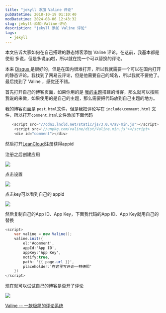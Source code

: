 ```yaml
---
title: "jekyll 添加 Valine 评论"
pubDatetime: 2018-10-19 01:10:40
modDatetime: 2024-08-06 12:43:32
slug: jekyll-添加-Valine-评论
description: "jekyll 添加 Valine 评论"
tags:
  - jekyll
---
```





本文告诉大家如何在自己搭建的静态博客添加 Valine 评论。在这前，我基本都是使用 多说，但是多说gg啦，所以就在找一个可以替换的评论。

<!--more-->


<!-- CreateTime:2018/10/19 9:10:40 -->


本来 [Disqus ](https://disqus.com/ )是很好的，但是在国内很难打开，所以我就需要一个可以在国内打开的静态评论。我找到了网易云评论，但是他需要自己的域名，所以我就不要他了。最后找到了 Valine ，感觉还不错。

首先打开自己的博客页面，如果你用的是 [我的主题](https://lindexi.oschina.io/lindexi/post/%E5%A6%82%E4%BD%95%E4%BD%BF%E7%94%A8%E6%9C%AC%E6%A8%A1%E6%9D%BF%E6%90%AD%E5%BB%BA%E5%8D%9A%E5%AE%A2.html )搭建的博客，那么就可以按照我说的来做，如果使用的是自己的主题，那么需要把代码放到自己主题的地方。

我的博客页面是 `post.html`文件，但是我把评论写在 `include\comment.html` 文件，所以打开`comment.html`文件添加下面代码

```csharp
   <script src="//cdn1.lncld.net/static/js/3.0.4/av-min.js"></script>
    <script src='//unpkg.com/valine/dist/Valine.min.js'></script>
    <div id="comment"></div>
```

然后打开[LeanCloud](https://leancloud.cn/ )注册获得appid

注册之后创建应用

![](images/img-34fdad35-5dfe-a75b-2b4b-8c5e313038e2%2F20171123164512201-modify-f5f271e0f4dea2da0af6e13e91c5ee32.jpg)

点击设置

![](images/img-34fdad35-5dfe-a75b-2b4b-8c5e313038e2%2F20171123164512201-modify-3757da3e082a983ddd38090d8352092c.jpg)

点击key可以看到自己的 appid

![](images/img-34fdad35-5dfe-a75b-2b4b-8c5e313038e2%2F20171123164512201-modify-7e9daaeeb2f8bf39e608c0220c546162.jpg)

然后复制自己的App ID、App Key，下面我代码的App ID、App Key就用自己的替换

```csharp
<script>
    var valine = new Valine();
    valine.init({
        el:'#comment',
        appId:'App ID',
        appKey:'App Key',
        notify:true,
        path: '{{ page.url }}',
        placeholder:'在这里写评论——林德熙'
    })
</script>
```

现在就可以试试自己的博客是否开了评论

![](images/img-34fdad35-5dfe-a75b-2b4b-8c5e313038e2%2F20171123164512201-modify-039cdb9d5996e666042a5e7d9e7bcdbc.jpg)


[Valine -- 一款极简的评论系统 ](https://ioliu.cn/2017/add-valine-comments-to-your-blog/ )

